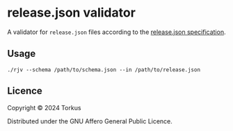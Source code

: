 # release.json validator

A validator for `release.json` files according to the [release.json specification](https://github.com/ogri-la/release.json).

## Usage

    ./rjv --schema /path/to/schema.json --in /path/to/release.json

## Licence

Copyright © 2024 Torkus

Distributed under the GNU Affero General Public Licence.
